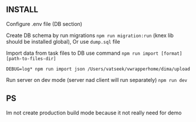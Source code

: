 INSTALL
---

Configure .env file (DB section)

Create DB schema by run migrations ```npm run migration:run``` (knex lib should be installed global), 
Or use `dump.sql` file

Import data from task files to DB use command
```npm run import [format] [path-to-files-dir]```

```DEBUG=log* npm run import json /Users/vatseek/vwrapperhome/dima/upload``` 

Run server on dev mode (server nad client will run separately) 
```npm run dev``` 


PS
-
Im not create production build mode because it not really need for demo
